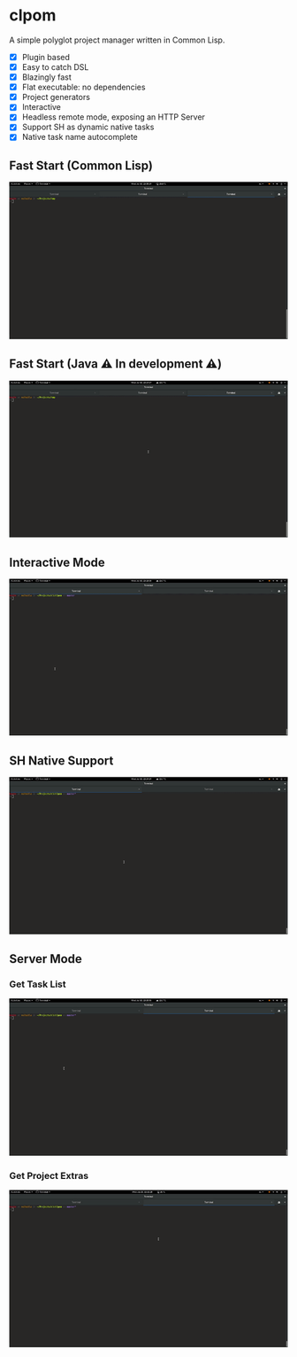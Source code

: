 clpom
=====

A simple polyglot project manager written in Common Lisp.

* [x] Plugin based
* [x] Easy to catch DSL
* [x] Blazingly fast
* [x] Flat executable: no dependencies
* [x] Project generators
* [x] Interactive
* [x] Headless remote mode, exposing an HTTP Server
* [x] Support SH as dynamic native tasks
* [x] Native task name autocomplete

Fast Start (Common Lisp)
------------------------

![Common Lisp Generator](doc/gif/video-common-lisp-generator.gif "Fast Start (CL)")

Fast Start (Java :warning: In development :warning:)
---------------------------------------------------

![Java Generator](doc/gif/video-java-generator.gif "Fast Start (Java)")

Interactive Mode
----------------

![Interactive Mode](doc/gif/video-interactive.gif "Interactive Mode")

SH Native Support
-----------------

![SH Native Support](doc/gif/video-sh-import.gif "SH Native Support")

Server Mode
-----------

### Get Task List

![Task List from Server](doc/gif/video-get-task-list-server.gif "Task List from Server")

### Get Project Extras

![Project Extras from Server](doc/gif/video-get-project-extras.gif "Project Extras from Server")
